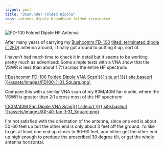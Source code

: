 ```yaml
---
layout: post
title: "Downunder Folded Dipole"
tags: antenna dipole broadband folded terminated
---
```


![FD-100 Folded Dipole HF Antenna](https://encrypted-tbn0.gstatic.com/images?q=tbn:ANd9GcT5fX8ICA4iEZjiIyIJpEFHFod0D9GP57BpQyIzNfjnMOlV0Dx5E1lvXJDJyv_PBxaXsts&usqp=CAU)

After many years of carrying my 
[Bushcomm FD-100](https://www.bushcommantennas.com.au/brochurelibrary/Bushcomm%20FD-100%20%20Folded%20Dipole%20hf%20antenna%20broadband%20stainless%20steel.pdf)
[tilted, terminated dipole (T2FD)](http://www.hard-core-dx.com/nordicdx/antenna/wire/t2fd.html) antenna around, I finally got around to putting it up, sort of.

I haven't had much time to check it in detail but it seems to be working pretty
much as advertised: Some simple tests with a VNA show that the VSWR is less than
about 1.7:1 across the entire HF spectrum:

[![Bushcomm FD-100 Folded Dipole VNA Scan]({{ site.url }}{{ site.baseurl }}/assets/images/FD100-1-31_Square.png)](/assets/img/FD100-1-31_Square.png)

Compare this with a similar VNA scan of my 80M/40M fan dipole, where the VSWR is greater
than 2:1 across most of the HF spectrum:

[![80M/40M Fan Dipole VNA Scan]({{ site.url }}{{ site.baseurl }}/assets/images/80-40-fan-1-31_Square.png)](/assets/img/80-40-fan-1-31_Square.png)

I'm not satisfied with the orientation of the antenna, since one end is about
50-60 feet up but the other end is only about 3 feet off the ground. I'd like
to get at least one end up closer to 80-90 feet, and either get the other end
up high enough to produce the proscribed 30 degree tilt, or get the whole
antenna horizontal.
